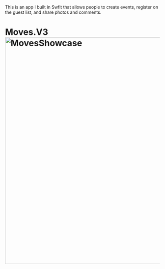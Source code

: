 This is an app I built in Swfit that allows people to create events, register on the guest list, and share photos and comments.

# Moves.V3<img width="739" alt="MovesShowcase" src="https://github.com/liampotts/Moves.V3/assets/90870685/6e7a1014-fb32-4d12-9f47-ba611ed327f8">

